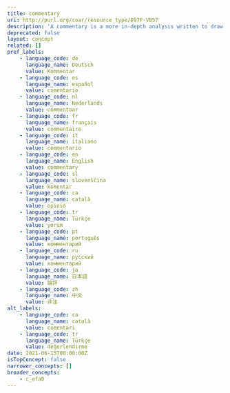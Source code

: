 ```yaml
---
title: commentary
uri: http://purl.org/coar/resource_type/D97F-VB57
description: 'A commentary is a more in-depth analysis written to draw attention to a work already published. Commentaries are somewhat like “reviews” in that the author presents his or her analysis of a work and why it  would be of interest to a specific audience. [Source: https://www.enago.com/academy/perspective-opinion-and-commentary-pieces]'
deprecated: false
layout: concept
related: []
pref_labels:
    - language_code: de
      language_name: Deutsch
      value: Kommentar
    - language_code: es
      language_name: español
      value: comentario
    - language_code: nl
      language_name: Nederlands
      value: commentaar
    - language_code: fr
      language_name: français
      value: commentaire
    - language_code: it
      language_name: italiano
      value: commentario
    - language_code: en
      language_name: English
      value: commentary
    - language_code: sl
      language_name: slovenščina
      value: komentar
    - language_code: ca
      language_name: català
      value: opinió
    - language_code: tr
      language_name: Türkçe
      value: yorum
    - language_code: pt
      language_name: português
      value: комментарий
    - language_code: ru
      language_name: русский
      value: комментарий
    - language_code: ja
      language_name: 日本語
      value: 論評
    - language_code: zh
      language_name: 中文
      value: 评注
alt_labels:
    - language_code: ca
      language_name: català
      value: comentari
    - language_code: tr
      language_name: Türkçe
      value: değerlendirme
date: 2021-06-15T00:00:00Z
isTopConcept: false
narrower_concepts: []
broader_concepts:
    - c_efa0
---
```


